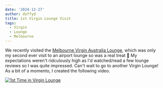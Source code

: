 ```yaml
---
date: '2024-12-27'
author: duffyd
title: 1st Virgin Lounge Visit
tags:
  - Virgin
  - Lounge
  - Melbourne
---
```


We recently visited the [Melbourne Virgin Australia Lounge](https://www.executivetraveller.com/review-virgin-australia-lounge-melbourne), which was only my second ever visit to an airport lounge so was a real treat 🎉 My expectations weren't ridculously high as I'd watched/read a few lounge reviews so I was quite impressed. Can't wait to go to another Virgin Lounge! As a bit of a momento, I created the following video.

[![1st Time in Virgin Lounge](https://img.youtube.com/vi/zb7Cuk1AJKo/0.jpg)](https://www.youtube.com/watch?v=zb7Cuk1AJKo)